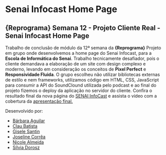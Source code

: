 # Senai Infocast Home Page

## {Reprograma} Semana 12 - Projeto Cliente Real - Senai Infocast Home Page

Trabalho de conclusão de módulo da 12ª semana da <strong>{Reprograma}</strong>
Projeto em grupo onde desenvolvemos a home page do Senai Infocast, para a <strong>Escola de Informática do Senai</strong>. Trabalho tecnicamente desafiador, pois o cliente demandava a elaboração de um site com  design complexo e moderno, levando em consideração os conceitos de <strong>Pixel Perfect</strong> e <strong>Responsividade Fluida</strong>. O grupo escolheu não utilizar bibliotecas externas de estilo e nem frameworks, utilizamos código em HTML, CSS, JavaScript para consumir a API do SoundClound utilizada pelo podcast e ao final do projeto fizemos o deploy da aplicação no servidor do cliente.
Confira o resultado final da nova página do <a href="https://infocast-dev.azurewebsites.net/">SENAI InfoCast</a> e assista o vídeo com a cobertura da <a href="https://www.linkedin.com/embed/feed/update/urn:li:ugcPost:6468186438822293504">apresentação final.</a> 


Desenvolvido por: <ul>
                    <li>
                    <a href="https://github.com/barbara-aguilar">Bárbara Aguilar</a>
                    </li>
                    <li>
                    <a href="https://github.com/claubatista">Clau Batista</a>
                    </li>
                    <li>
                    <a href="https://github.com/gisantin">Gisele Santin</a>
                    </li>
                    <li>
                    <a href="https://github.com/JossCorrea">Joseline Corrêa</a>
                    </li>
                    <li>
                    <a href="https://github.com/almeida-nicole">Nicole Almeida</a>
                    </li>
                    <li>
                    <a href="https://github.com/doroszsilvia"> Sílvia Dorosz</a>
                    </li>
                 </ul>
                
                
